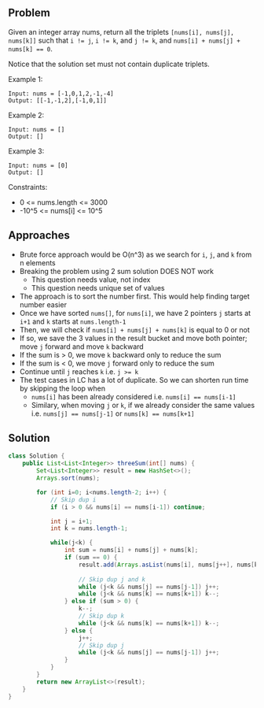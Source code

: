 ## Problem
Given an integer array nums, return all the triplets `[nums[i], nums[j], nums[k]]` such that `i != j`, `i != k`, and `j != k`, and `nums[i] + nums[j] + nums[k] == 0`.

Notice that the solution set must not contain duplicate triplets.

 
Example 1:
```
Input: nums = [-1,0,1,2,-1,-4]
Output: [[-1,-1,2],[-1,0,1]]
```
Example 2:
```
Input: nums = []
Output: []
```
Example 3:
```
Input: nums = [0]
Output: []
```
 

Constraints:

- 0 <= nums.length <= 3000
- -10^5 <= nums[i] <= 10^5

## Approaches
- Brute force approach would be O(n^3) as we search for `i`, `j`, and `k` from n elements
- Breaking the problem using 2 sum solution DOES NOT work
  - This question needs value, not index
  - This question needs unique set of values
- The approach is to sort the number first. This would help finding target number easier
- Once we have sorted `nums[]`, for `nums[i]`, we have 2 pointers `j` starts at `i+1` and `k` starts at `nums.length-1`
- Then, we will check if `nums[i] + nums[j] + nums[k]` is equal to 0 or not
- If so, we save the 3 values in the result bucket and move both pointer; move `j` forward and move `k` backward
- If the sum is > 0, we move `k` backward only to reduce the sum
- If the sum is < 0, we move `j` forward only to reduce the sum
- Continue until `j` reaches `k` i.e. `j >= k`
- The test cases in LC has a lot of duplicate. So we can shorten run time by skipping the loop when
  - `nums[i]` has been already considered i.e. `nums[i] == nums[i-1]`
  - Similary, when moving `j` or `k`, if we already consider the same values i.e. `nums[j] == nums[j-1]` or `nums[k] == nums[k+1]`

## Solution

```java
class Solution {
    public List<List<Integer>> threeSum(int[] nums) {
        Set<List<Integer>> result = new HashSet<>();
        Arrays.sort(nums);

        for (int i=0; i<nums.length-2; i++) {
            // Skip dup i
            if (i > 0 && nums[i] == nums[i-1]) continue;

            int j = i+1;
            int k = nums.length-1;

            while(j<k) {
                int sum = nums[i] + nums[j] + nums[k];
                if (sum == 0) {
                    result.add(Arrays.asList(nums[i], nums[j++], nums[k--]));
                    
                    // Skip dup j and k
                    while (j<k && nums[j] == nums[j-1]) j++;
                    while (j<k && nums[k] == nums[k+1]) k--;
                } else if (sum > 0) {
                    k--;
                    // Skip dup k
                    while (j<k && nums[k] == nums[k+1]) k--;
                } else {
                    j++;
                    // Skip dup j
                    while (j<k && nums[j] == nums[j-1]) j++;
                }
            }
        }
        return new ArrayList<>(result);
    }
}
```